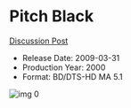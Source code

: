 # Pitch Black

[Discussion Post](https://www.avsforum.com/threads/bass-eq-for-filtered-movies.2995212/post-56885466)

* Release Date: 2009-03-31
* Production Year: 2000
* Format: BD/DTS-HD MA 5.1

![img 0](https://i.imgur.com/aasUWGt.jpg)

